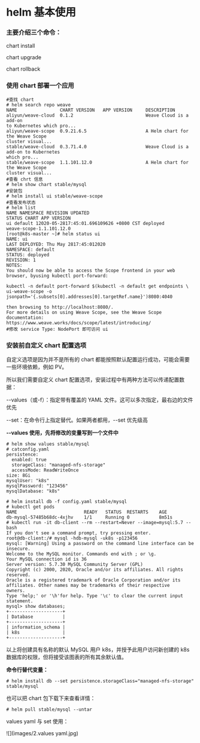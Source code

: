 # helm 基本使用

### 主要介绍三个命令：

chart install

chart upgrade

chart rollback

### 使用 chart 部署一个应用

```
#查找 chart
# helm search repo weave
NAME 				CHART VERSION 	APP VERSION 	DESCRIPTION
aliyun/weave-cloud  0.1.2 							Weave Cloud is a add-on
to Kubernetes which pro...
aliyun/weave-scope  0.9.21.6.5 						A Helm chart for the Weave Scope
cluster visual...
stable/weave-cloud  0.3.71.4.0 						Weave Cloud is a add-on to Kubernetes
which pro...
stable/weave-scope  1.1.101.12.0                    A Helm chart for the Weave Scope
cluster visual...
#查看 chrt 信息
# helm show chart stable/mysql
#安装包
# helm install ui stable/weave-scope
#查看发布状态
# helm list
NAME NAMESPACE REVISION UPDATED
STATUS CHART APP VERSION
ui default 12020-05-2817:45:01.696109626 +0800 CST deployed
weave-scope-1.1.101.12.0
[root@k8s-master ~]# helm status ui
NAME: ui
LAST DEPLOYED: Thu May 2817:45:012020
NAMESPACE: default
STATUS: deployed
REVISION: 1
NOTES:
You should now be able to access the Scope frontend in your web browser, byusing kubectl port-forward:

kubectl -n default port-forward $(kubectl -n default get endpoints \
ui-weave-scope -o jsonpath='{.subsets[0].addresses[0].targetRef.name}')8080:4040

then browsing to http://localhost:8080/.
For more details on using Weave Scope, see the Weave Scope documentation:
https://www.weave.works/docs/scope/latest/introducing/
#修改 service Type: NodePort 即可访问 ui
```

### 安装前自定义 chart 配置选项

自定义选项是因为并不是所有的 chart 都能按照默认配置运行成功，可能会需要一些环境依赖，例如 PV。

所以我们需要自定义 chart 配置选项，安装过程中有两种方法可以传递配置数据：

--values（或-f）：指定带有覆盖的 YAML 文件。这可以多次指定，最右边的文件优先

--set：在命令行上指定替代。如果两者都用，--set 优先级高

**--values 使用，先将修改的变量写到一个文件中**

```
# helm show values stable/mysql
# catconfig.yaml
persistence:
  enabled: true
  storageClass: "managed-nfs-storage"
  accessMode: ReadWriteOnce
size: 8Gi
mysqlUser: "k8s"
mysqlPassword: "123456"
mysqlDatabase: "k8s"

# helm install db -f config.yaml stable/mysql
# kubectl get pods
NAME						 READY	 STATUS	 RESTARTS	 AGE
db-mysql-57485b68dc-4xjhv	 1/1	 Running 0 			 8m51s
# kubectl run -it db-client --rm --restart=Never --image=mysql:5.7 -- bash
If you don't see a command prompt, try pressing enter.
root@db-client:/# mysql -hdb-mysql -uk8s -p123456
mysql: [Warning] Using a password on the command line interface can be insecure.
Welcome to the MySQL monitor. Commands end with ; or \g.
Your MySQL connection id is 36
Server version: 5.7.30 MySQL Community Server (GPL)
Copyright (c) 2000, 2020, Oracle and/or its affiliates. All rights reserved.
Oracle is a registered trademark of Oracle Corporation and/or its
affiliates. Other names may be trademarks of their respective
owners.
Type 'help;' or '\h'for help. Type '\c' to clear the current input statement.
mysql> show databases;
+--------------------+
| Database			 |
+--------------------+
| information_schema |
| k8s				 |
+--------------------+
```

以上将创建具有名称的默认 MySQL 用户 k8s，并授予此用户访问新创建的 k8s 数据库的权限，但将接受该图表的所有其余默认值。

**命令行替代变量：**

```
# helm install db --set persistence.storageClass="managed-nfs-storage" stable/mysql
```

也可以把 chart 包下载下来查看详情：

```
# helm pull stable/mysql --untar
```

values yaml 与 set 使用：

![](images/2.values yaml.jpg)











